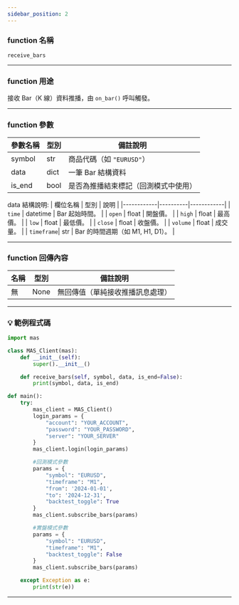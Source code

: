 ```yaml
---
sidebar_position: 2
---
```

### function 名稱

`receive_bars`

---

### function 用途

接收 Bar（K 線）資料推播，由 `on_bar()` 呼叫觸發。

---

### function 參數

| 參數名稱 | 型別  | 備註說明 |
|----------|--------|----------|
| symbol   | str    | 商品代碼（如 `"EURUSD"`） |
| data     | dict   | 一筆 Bar 結構資料 |
| is_end   | bool   | 是否為推播結束標記（回測模式中使用）|


 data 結構說明:
| 欄位名稱   | 型別     | 說明       |
|------------|----------|------------|
| `time`     | datetime | Bar 起始時間。 |
| `open`     | float    | 開盤價。     |
| `high`     | float    | 最高價。     |
| `low`      | float    | 最低價。     |
| `close`    | float    | 收盤價。     |
| `volume`   | float    | 成交量。     |
| `timeframe`| str      | Bar 的時間週期（如 M1, H1, D1）。 |

---

### function 回傳內容

| 名稱   | 型別 | 備註說明                    |
|--------|------|-----------------------------|
| 無     | None | 無回傳值（單純接收推播訊息處理）|

---

### 💡 範例程式碼
```python
import mas

class MAS_Client(mas):
    def __init__(self):
        super().__init__()

    def receive_bars(self, symbol, data, is_end=False):
        print(symbol, data, is_end)

def main():
    try:
        mas_client = MAS_Client()
        login_params = {
            "account": "YOUR_ACCOUNT",
            "password": "YOUR_PASSWORD",
            "server": "YOUR_SERVER"
        }
        mas_client.login(login_params)

        #回測模式參數
        params = {
            "symbol": "EURUSD",
            "timeframe": "M1",
            "from": '2024-01-01',
            "to": '2024-12-31',
            "backtest_toggle": True
        }
        mas_client.subscribe_bars(params)

        #實盤模式參數
        params = {
            "symbol": "EURUSD",
            "timeframe": "M1",
            "backtest_toggle": False
        }
        mas_client.subscribe_bars(params)

    except Exception as e:
        print(str(e))
```
---